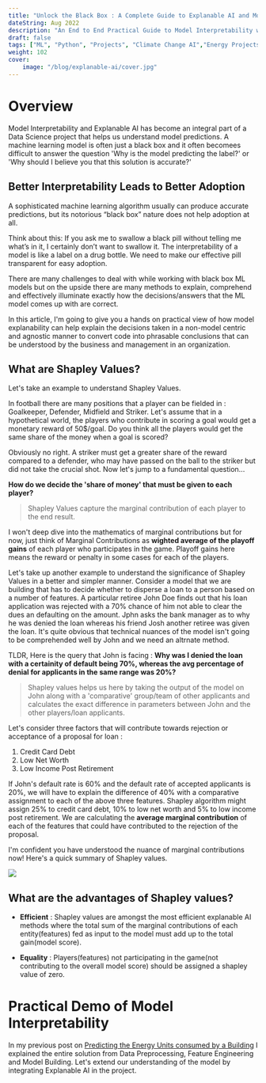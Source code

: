 ```yaml
---
title: "Unlock the Black Box : A Complete Guide to Explanable AI and Model Interpretability"
dateString: Aug 2022
description: "An End to End Practical Guide to Model Interpretability with LIME and SHAP"
draft: false
tags: ["ML", "Python", "Projects", "Climate Change AI","Energy Projects","Explanable AI"]
weight: 102
cover:
    image: "/blog/explanable-ai/cover.jpg"
---
```


# Overview

Model Interpretability and Explanable AI has become an integral part of a Data Science project that helps us understand model predictions. A machine learning model is often just a black box and it often becomees difficult to answer the question 'Why is the model predicting the label?' or 'Why should I believe you that this solution is accurate?'

## Better Interpretability Leads to Better Adoption

A sophisticated machine learning algorithm usually can produce accurate predictions, but its notorious “black box” nature does not help adoption at all. 

Think about this: If you ask me to swallow a black pill without telling me what’s in it, I certainly don’t want to swallow it. The interpretability of a model is like a label on a drug bottle. We need to make our effective pill transparent for easy adoption.

There are many challenges to deal with while working with black box ML models but on the upside there are many methods to explain, comprehend and effectively illuminate exactly how the decisions/answers that the ML model comes up with are correct.

In this article, I'm going to give you a hands on practical view of how model explanability can help explain the decisions taken in a non-model centric and agnostic manner to convert code into phrasable conclusions that can be understood by the business and management in an organization.

## What are Shapley Values?

Let's take an example to understand Shapley Values. 

In football there are many positions that a player can be fielded in : Goalkeeper, Defender, Midfield and Striker. Let's assume that in a hypothetical world, the players who contribute in scoring a goal would get a monetary reward of 50$/goal. Do you think all the players would get the same share of the money when a goal is scored?

Obviously no right. A striker must get a greater share of the reward compared to a defender, who may have passed on the ball to the striker but did not take the crucial shot. Now let's jump to a fundamental question...

**How do we decide the 'share of money' that must be given to each player?**

> Shapley Values capture the marginal contribution of each player to the end result.

I won't deep dive into the mathematics of marginal contributions but for now, just think of Marginal Contributions as **wighted average of the playoff gains** of each player who participates in the game. Playoff gains here means the reward or penalty in some cases for each of the players.

Let's take up another example to understand the significance of Shapley Values in a better and simpler manner. Consider a model that we are building that has to decide whether to disperse a loan to a person based on a number of features. A particular retiree John Doe finds out that his loan application was rejected with a 70% chance of him not able to clear the dues an defaulting on the amount. Jphn asks the bank manager as to why he was denied the loan whereas his friend Josh another retiree was given the loan. It's quite obvious that technical nuances of the model isn't going to be comprehended well by John and we need an altrnate method.

TLDR, Here is the query that John is facing : **Why was I denied the loan with a certainity of default being 70%, whereas the avg percentage of denial for applicants in the same range was 20%?**

> Shapley values helps us here by taking the output of the model on John along with a 'comparative' group/team of other applicants and calculates the exact difference in parameters between John and the other players/loan applicants.

Let's consider three factors that will contribute towards rejection or acceptance of a proposal for loan : 
1. Credit Card Debt
2. Low Net Worth
3. Low Income Post Retirement

If John's default rate is 60% and the default rate of accepted applicants is 20%, we will have to explain the difference of 40% with a comparative assignment to each of the above three features.
Shapley algorithm might assign 25% to credit card debt, 10% to low net worth and 5% to low income post retirement. We are calculating the **average marginal contribution** of each of the features that could have contributed to the rejection of the proposal. 

I'm confident you have understood the nuance of marginal contributions now! Here's a quick summary of Shapley values.

<img src = "/blog/explanable-ai/shapleysumm.PNG">

## What are the advantages of Shapley values?

- **Efficient** : Shapley values are amongst the most efficient explanable AI methods where the total sum of the marginal contributions of each entity(features) fed as input to the model must add up to the total gain(model score).

- **Equality** : Players(features) not participating in the game(not contributing to the overall model score) should be assigned a shapley value of zero.

# Practical Demo of Model Interpretability

In my previous post on [Predicting the Energy Units consumed by a Building](https://vedanthvbaliga.netlify.app/blog/site-energy-intensity-pred/) I explained the entire solution from Data Preprocessing, Feature Engineering and Model Building. Let's extend our understanding of the model by integrating Explanable AI in the project.




